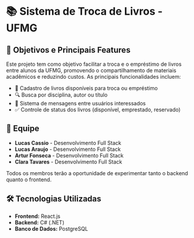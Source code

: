 # 📚 Sistema de Troca de Livros - UFMG  

## 🎯 Objetivos e Principais Features  
Este projeto tem como objetivo facilitar a troca e o empréstimo de livros entre alunos da UFMG, promovendo o compartilhamento de materiais acadêmicos e reduzindo custos. As principais funcionalidades incluem:  

- 📖 Cadastro de livros disponíveis para troca ou empréstimo  
- 🔍 Busca por disciplina, autor ou título  
- 💬 Sistema de mensagens entre usuários interessados  
- ✅ Controle de status dos livros (disponível, emprestado, reservado)  

## 👥 Equipe  
- **Lucas Cassio** - Desenvolvimento Full Stack  
- **Lucas Araujo** - Desenvolvimento Full Stack  
- **Artur Fonseca** - Desenvolvimento Full Stack  
- **Clara Tavares** - Desenvolvimento Full Stack  

Todos os membros terão a oportunidade de experimentar tanto o backend quanto o frontend.  

## 🛠️ Tecnologias Utilizadas  
- **Frontend:** React.js  
- **Backend:** C# (.NET)  
- **Banco de Dados:** PostgreSQL  
